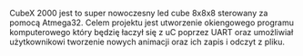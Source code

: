 CubeX 2000 jest  to super nowoczesny led cube 8x8x8 sterowany za pomocą Atmega32.
Celem projektu jest utworzenie okiengowego programu komputerowego który będzię łaczył się z uC poprzez UART oraz umożliwiał użytkownikowi tworzenie nowych animacji oraz ich zapis i odczyt z pliku. 
